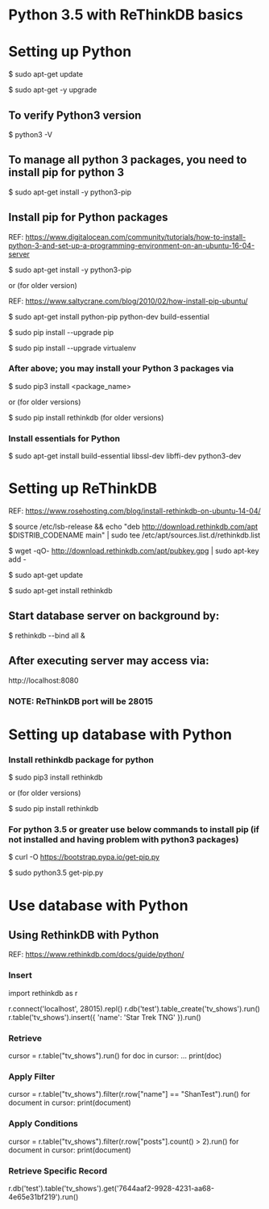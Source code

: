 # Python 3.5 with ReThinkDB basics

# Setting up Python

$ sudo apt-get update

$ sudo apt-get -y upgrade

## To verify Python3 version

$ python3 -V

## To manage all python 3 packages, you need to install pip for python 3

$ sudo apt-get install -y python3-pip


## Install pip for Python packages

REF: https://www.digitalocean.com/community/tutorials/how-to-install-python-3-and-set-up-a-programming-environment-on-an-ubuntu-16-04-server

$ sudo apt-get install -y python3-pip

or (for older version)

REF: https://www.saltycrane.com/blog/2010/02/how-install-pip-ubuntu/

$ sudo apt-get install python-pip python-dev build-essential

$ sudo pip install --upgrade pip

$ sudo pip install --upgrade virtualenv

### After above; you may install your Python 3 packages via 

$ sudo pip3 install <package_name>

or (for older versions)

$ sudo pip install rethinkdb (for older versions)

### Install essentials for Python

$ sudo apt-get install build-essential libssl-dev libffi-dev python3-dev


# Setting up ReThinkDB

REF: https://www.rosehosting.com/blog/install-rethinkdb-on-ubuntu-14-04/

$ source /etc/lsb-release && echo "deb http://download.rethinkdb.com/apt $DISTRIB_CODENAME main" | sudo tee /etc/apt/sources.list.d/rethinkdb.list

$ wget -qO- http://download.rethinkdb.com/apt/pubkey.gpg | sudo apt-key add -

$ sudo apt-get update

$ sudo apt-get install rethinkdb

## Start database server on background by:

$ rethinkdb --bind all &

## After executing server may access via:

http://localhost:8080


### NOTE: ReThinkDB port will be 28015


# Setting up database with Python

### Install rethinkdb package for python

$ sudo pip3 install rethinkdb

or (for older versions)

$ sudo pip install rethinkdb 


### For python 3.5 or greater use below commands to install pip (if not installed and having problem with python3 packages)

$ curl -O https://bootstrap.pypa.io/get-pip.py

$ sudo python3.5 get-pip.py



# Use database with Python

## Using RethinkDB with Python

REF: https://www.rethinkdb.com/docs/guide/python/

### Insert
import rethinkdb as r

r.connect('localhost', 28015).repl()
r.db('test').table_create('tv_shows').run()
r.table('tv_shows').insert({ 'name': 'Star Trek TNG' }).run()

### Retrieve 
cursor = r.table("tv_shows").run()
for doc in cursor:
...  print(doc)

### Apply Filter
cursor = r.table("tv_shows").filter(r.row["name"] == "ShanTest").run()
for document in cursor:
    print(document)

### Apply Conditions
cursor = r.table("tv_shows").filter(r.row["posts"].count() > 2).run()
for document in cursor:
    print(document)

### Retrieve Specific Record
r.db('test').table('tv_shows').get('7644aaf2-9928-4231-aa68-4e65e31bf219').run()


